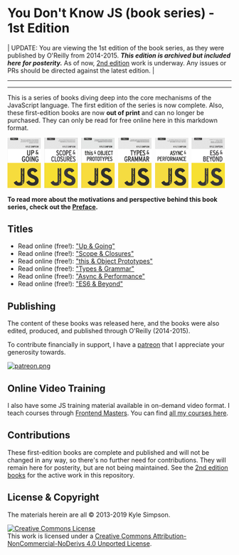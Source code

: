 # You Don't Know JS (book series) - 1st Edition

| UPDATE: You are viewing the 1st edition of the book series, as they were published by O'Reilly from 2014-2015. **_This edition is archived but included here for posterity._** As of now, [2nd edition](https://github.com/getify/You-Dont-Know-JS/tree/2nd-ed) work is underway. Any issues or PRs should be directed against the latest edition. |

---

---

This is a series of books diving deep into the core mechanisms of the JavaScript
language. The first edition of the series is now complete. Also, these
first-edition books are now **out of print** and can no longer be purchased.
They can only be read for free online here in this markdown format.

<img src="./book1/cover.jpg" width="75">&nbsp;
<img src="./book2/cover.jpg" width="75">&nbsp;
<img src="./book3/cover.jpg" width="75">&nbsp;
<img src="./book4/cover.jpg" width="75">&nbsp;
<img src="./book5/cover.jpg" width="75">&nbsp;
<img src="./book6/cover.jpg" width="75">

**To read more about the motivations and perspective behind this book series,
check out the [Preface](preface.md).**

## Titles

- Read online (free!): ["Up & Going"](./book1/book1readme.md)
- Read online (free!): ["Scope & Closures"](./book2/book2readme.md)
- Read online (free!): ["this & Object Prototypes"](./book3/book3readme.md)
- Read online (free!): ["Types & Grammar"](./book4/book4readme.md)
- Read online (free!): ["Async & Performance"](./book5/book5readme.md)
- Read online (free!): ["ES6 & Beyond"](./book6/book6readme.md)

## Publishing

The content of these books was released here, and the books were also edited,
produced, and published through O'Reilly (2014-2015).

To contribute financially in support, I have a
[patreon](https://www.patreon.com/getify) that I appreciate your generosity
towards.

<a href="https://www.patreon.com/getify">[![patreon.png](https://c5.patreon.com/external/logo/become_a_patron_button.png)](https://www.patreon.com/getify)</a>

## Online Video Training

I also have some JS training material available in on-demand video format. I
teach courses through [Frontend Masters](https://FrontendMasters.com). You can
find [all my courses here](https://frontendmasters.com/kyle-simpson/).

## Contributions

These first-edition books are complete and published and will not be changed in
any way, so there's no further need for contributions. They will remain here for
posterity, but are not being maintained. See the
[2nd edition books](https://github.com/getify/You-Dont-Know-JS/tree/2nd-ed) for
the active work in this repository.

## License & Copyright

The materials herein are all &copy; 2013-2019 Kyle Simpson.

<a rel="license" href="http://creativecommons.org/licenses/by-nc-nd/4.0/"><img alt="Creative Commons License" style="border-width:0" src="https://i.creativecommons.org/l/by-nc-nd/4.0/88x31.png" /></a><br />This
work is licensed under a
<a rel="license" href="http://creativecommons.org/licenses/by-nc-nd/4.0/">Creative
Commons Attribution-NonCommercial-NoDerivs 4.0 Unported License</a>.
